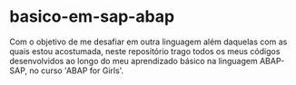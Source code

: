 # basico-em-sap-abap
Com o objetivo de me desafiar em outra linguagem além daquelas com as quais estou acostumada, neste repositório trago todos os meus códigos desenvolvidos ao longo do meu aprendizado básico na linguagem ABAP-SAP, no curso 'ABAP for Girls'.

